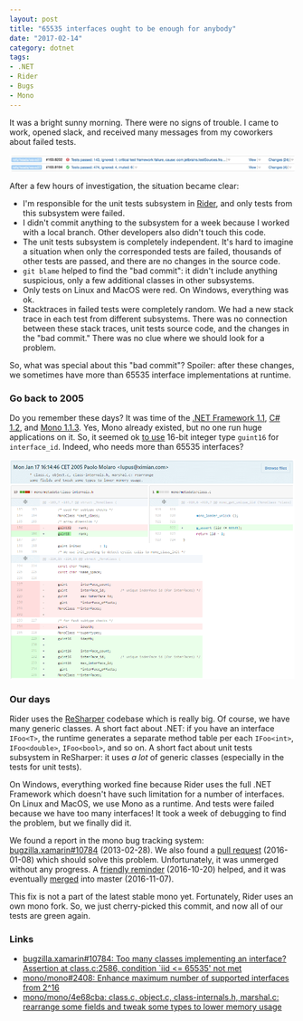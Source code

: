 ```yaml
---
layout: post
title: "65535 interfaces ought to be enough for anybody"
date: "2017-02-14"
category: dotnet
tags:
- .NET
- Rider
- Bugs
- Mono
---
```


It was a bright sunny morning.
There were no signs of trouble.
I came to work, opened slack, and received many messages from my coworkers about failed tests.

<div class="mx-auto">
  <img class="mx-auto d-block" width="800" src="/img/posts/dotnet/mono-and-65535interfaces/front.png" />
</div>

After a few hours of investigation, the situation became clear:
* I'm responsible for the unit tests subsystem in [Rider](https://www.jetbrains.com/rider/), and only tests from this subsystem were failed.
* I didn't commit anything to the subsystem for a week because I worked with a local branch.
Other developers also didn't touch this code.
* The unit tests subsystem is completely independent.
It's hard to imagine a situation when only the corresponded tests are failed, thousands of other tests are passed, and there are no changes in the source code.
* `git blame` helped to find the "bad commit": it didn't include anything suspicious, only a few additional classes in other subsystems.
* Only tests on Linux and MacOS were red.
On Windows, everything was ok.
* Stacktraces in failed tests were completely random.
We had a new stack trace in each test from different subsystems.
There was no connection between these stack traces, unit tests source code, and the changes in the "bad commit."
There was no clue where we should look for a problem.

So, what was special about this "bad commit"? Spoiler: after these changes, we sometimes have more than 65535 interface implementations at runtime.

<!--more-->

### Go back to 2005
Do you remember these days?
It was time of the
  [.NET Framework 1.1](https://en.wikipedia.org/wiki/.NET_Framework_version_history#.NET_Framework_1.1),
  [C# 1.2](https://msdn.microsoft.com/en-us/library/aa289527(v=vs.71).aspx), and
  [Mono 1.1.3](http://www.mono-project.com/docs/about-mono/releases/1.1.3/).
Yes, Mono already existed, but no one run huge applications on it.
So, it seemed ok [to use](https://github.com/mono/mono/commit/4e68cba74f65110cf894867c43754f9655bac297) 16-bit integer type `guint16` for `interface_id`.
Indeed, who needs more than 65535 interfaces?

<div class="mx-auto">
  <img class="mx-auto d-block" width="800" src="/img/posts/dotnet/mono-and-65535interfaces/commit2005.png" />
</div>

### Our days
Rider uses the [ReSharper](https://www.jetbrains.com/resharper/) codebase which is really big.
Of course, we have many generic classes.
A short fact about .NET: if you have an interface `IFoo<T>`, the runtime generates a separate method table per each `IFoo<int>`, `IFoo<double>`, `IFoo<bool>`, and so on.
A short fact about unit tests subsystem in ReSharper: it uses *a lot* of generic classes (especially in the tests for unit tests).

On Windows, everything worked fine because Rider uses the full .NET Framework which doesn't have such limitation for a number of interfaces.
On Linux and MacOS, we use Mono as a runtime.
And tests were failed because we have too many interfaces!
It took a week of debugging to find the problem, but we finally did it.

We found a report in the mono bug tracking system: [bugzilla.xamarin#10784](https://bugzilla.xamarin.com/show_bug.cgi?id=10784) (2013-02-28).
We also found a [pull request](https://github.com/mono/mono/pull/2408) (2016-01-08) which should solve this problem.
Unfortunately, it was unmerged without any progress.
A [friendly reminder](https://github.com/mono/mono/pull/2408#issuecomment-255080892) (2016-10-20) helped, and it was eventually [merged](https://github.com/mono/mono/pull/2408#event-850109553) into master (2016-11-07).

This fix is not a part of the latest stable mono yet.
Fortunately, Rider uses an own mono fork.
So, we just cherry-picked this commit, and now all of our tests are green again.

### Links
* [bugzilla.xamarin#10784: Too many classes implementing an interface? Assertion at class.c:2586, condition `iid <= 65535' not met](https://bugzilla.xamarin.com/show_bug.cgi?id=10784)
* [mono/mono#2408: Enhance maximum number of supported interfaces from 2^16](https://github.com/mono/mono/pull/2408)
* [mono/mono/4e68cba: class.c, object.c, class-internals.h, marshal.c: rearrange some fields and tweak some types to lower memory usage](https://github.com/mono/mono/commit/4e68cba74f65110cf894867c43754f9655bac297)